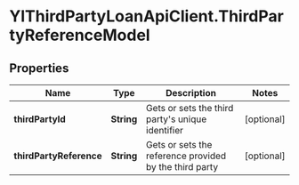 # YlThirdPartyLoanApiClient.ThirdPartyReferenceModel

## Properties

Name | Type | Description | Notes
------------ | ------------- | ------------- | -------------
**thirdPartyId** | **String** | Gets or sets the third party&#39;s unique identifier | [optional] 
**thirdPartyReference** | **String** | Gets or sets the reference provided by the third party | [optional] 


